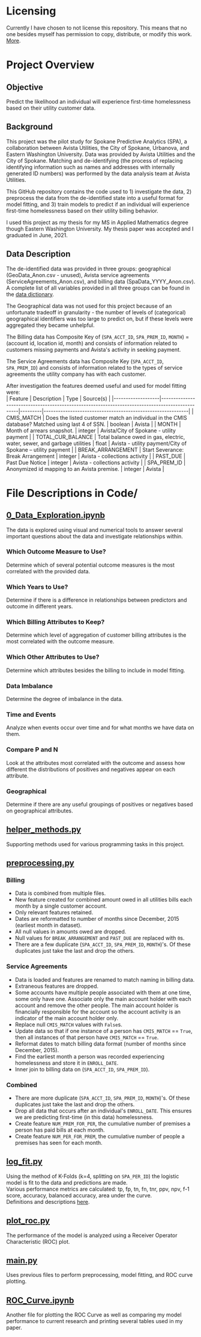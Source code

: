 # Licensing
Currently I have chosen to not license this repository. This means that no one besides myself has permission to copy, distribute, or modify this work. [More](https://choosealicense.com/no-permission/).

# Project Overview
## Objective
Predict the likelihood an individual will experience first-time homelessness based on their utility customer data.  

## Background
This project was the pilot study for Spokane Predictive Analytics (SPA), a collaboration between Avista Utilities, the City of Spokane, Urbanova, and Eastern Washington University. Data was provided by Avista Utilities and the City of Spokane. Matching and de-identifying (the process of replacing identifying information such as names and addresses with internally generated ID numbers) was performed by the data analysis team at Avista Utilities.   

This GitHub repository contains the code used to 1) investigate the data, 2) preprocess the data from the de-identified state into a useful format for model fitting, and 3) train models to predict if an individual will experience first-time homelessness based on their utility billing behavior.  

I used this project as my thesis for my MS in Applied Mathematics degree though Eastern Washington University. My thesis paper was accepted and I graduated in June, 2021.

## Data Description
The de-identified data was provided in three groups: geographical (GeoData_Anon.csv - unused), Avista service agreements (ServiceAgreements_Anon.csv), and billing data (SpaData_YYYY_Anon.csv).  
A complete list of all variables provided in all three groups can be found in the [data dictionary](supporting_documents/data_dictionary_md).  

The Geographical data was not used for this project because of an unfortunate tradeoff in granularity - the number of levels of (categorical) geographical identifiers was too large to predict on, but if these levels were aggregated they became unhelpful.  

The Billing data has Composite Key of (`SPA_ACCT_ID`, `SPA_PREM_ID`, `MONTH`) = (account id, location id, month) and consists of information related to customers missing payments and Avista's activity in seeking payment.  

The Service Agreements data has Composite Key (`SPA_ACCT_ID`, `SPA_PREM_ID`) and consists of information related to the types of service agreements the utility company has with each customer.  

After investigation the features deemed useful and used for model fitting were:  
| Feature           | Description                                                                                     | Type    | Source(s)                                                  |
|-------------------|-------------------------------------------------------------------------------------------------|---------|------------------------------------------------------------|
| CMIS_MATCH        | Does the listed customer match an individual in the CMIS database? Matched using last 4 of SSN. | boolean | Avista                                                     |
| MONTH             | Month of arrears snapshot.                                                                      | integer | Avista/City of Spokane - utility payment                   |
| TOTAL_CUR_BALANCE | Total balance owed in gas, electric, water, sewer, and garbage utilities                        | float   | Avista - utility payment/City of Spokane – utility payment |
| BREAK_ARRANGEMENT | Start Severance: Break Arrangement                                                              | integer | Avista - collections activity                              |
| PAST_DUE          | Past Due Notice                                                                                 | integer | Avista - collections activity                              |
| SPA_PREM_ID       | Anonymized id mapping to an Avista premise.                                                     | integer | Avista                                                     |  

# File Descriptions in Code/
## [0_Data_Exploration.ipynb](Code/0_Data_Exploration.ipynb)
The data is explored using visual and numerical tools to answer several important questions about the data and investigate relationships within.
### Which Outcome Measure to Use?
Determine which of several potential outcome measures is the most correlated with the provided data.
### Which Years to Use?
Determine if there is a difference in relationships between predictors and outcome in different years.
### Which Billing Attributes to Keep?
Determine which level of aggregation of customer billing attributes is the most correlated with the outcome measure.
### Which Other Attributes to Use?
Determine which attributes besides the billing to include in model fitting.
### Data Imbalance
Determine the degree of imbalance in the data.
### Time and Events
Analyze when events occur over time and for what months we have data on them.
### Compare P and N
Look at the attributes most correlated with the outcome and assess how different the distributions of positives and negatives appear on each attribute.
### Geographical
Determine if there are any useful groupings of positives or negatives based on geographical attributes.

## [helper_methods.py](Code/helper_methods.py)
Supporting methods used for various programming tasks in this project.

## [preprocessing.py](Code/preprocessing.py)
### Billing
* Data is combined from multiple files.
* New feature created for combined amount owed in all utilities bills each month by a single customer account.
* Only relevant features retained.
* Dates are reformatted to number of months since December, 2015 (earliest month in dataset).
* All null values in amounts owed are dropped.
* Null values for `BREAK_ARRANGEMENT` and `PAST_DUE` are replaced with `0`s.
* There are a few duplicate (`SPA_ACCT_ID`, `SPA_PREM_ID`, `MONTH`)'s. Of these duplicates just take the last and drop the others.
### Service Agreements
* Data is loaded and features are renamed to match naming in billing data.
* Extraneous features are dropped.
* Some accounts have multiple people associated with them at one time, some only have one. Associate only the main account holder with each account and remove the other people. The main account holder is financially responsible for the account so the account activity is an indicator of the main account holder only.
* Replace null `CMIS_MATCH` values with `False`s.
* Update data so that if one instance of a person has `CMIS_MATCH` == `True`, then all instances of that person have `CMIS_MATCH` == `True`.
* Reformat dates to match billing data format (number of months since December, 2015).
* Find the earliest month a person was recorded experiencing homelessness and store it in `ENROLL_DATE`.
* Inner join to billing data on (`SPA_ACCT_ID`, `SPA_PREM_ID`).
### Combined
* There are more duplicate (`SPA_ACCT_ID`, `SPA_PREM_ID`, `MONTH`)'s. Of these duplicates just take the last and drop the others.
* Drop all data that occurs after an individual's `ENROLL_DATE`. This ensures we are predicting first-time (in this data) homelessness.
* Create feature `NUM_PREM_FOR_PER`, the cumulative number of premises a person has paid bills at each month.
* Create feature `NUM_PER_FOR_PREM`, the cumulative number of people a premises has seen for each month.

## [log_fit.py](Code/log_fit.py)
Using the method of K-Folds (k=4, splitting on `SPA_PER_ID`) the logistic model is fit to the data and predictions are made.  
Various performance metrics are calculated: tp, fp, tn, fn, tnr, ppv, npv, f-1 score, accuracy, balanced accuracy, area under the curve.  
Definitions and descriptions [here](https://en.wikipedia.org/wiki/Sensitivity_and_specificity).

## [plot_roc.py](Code/plot_roc.py)
The performance of the model is analyzed using a Receiver Operator Characteristic (ROC) plot.

## [main.py](Code/main.py)
Uses previous files to perform preprocessing, model fitting, and ROC curve plotting.

## [ROC_Curve.ipynb](Code/ROC_Curve.ipynb)
Another file for plotting the ROC Curve as well as comparing my model performance to current research and printing several tables used in my paper.